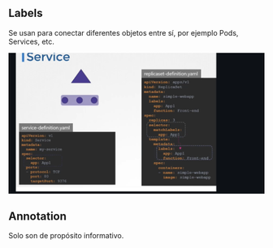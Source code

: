 ## Labels

Se usan para conectar diferentes objetos entre sí, por ejemplo Pods, Services, etc.

![imagen selector](./assets/selector.png)

## Annotation

Solo son de propósito informativo.
